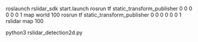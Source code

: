 roslaunch rslidar_sdk start.launch
rosrun tf static_transform_publisher 0 0 0 0 0 0 1 map world 100
rosrun tf static_transform_publisher 0 0 0 0 0 0 1 rslidar map 100

python3 rslidar_detection2d.py
